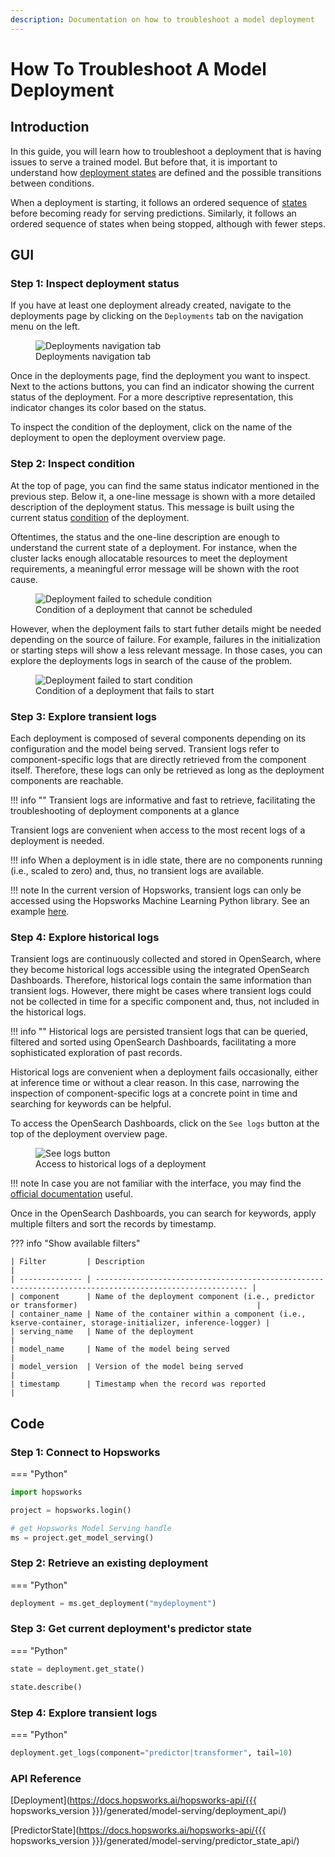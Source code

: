 ```yaml
---
description: Documentation on how to troubleshoot a model deployment
---
```


# How To Troubleshoot A Model Deployment

## Introduction

In this guide, you will learn how to troubleshoot a deployment that is having issues to serve a trained model. But before that, it is important to understand how [deployment states](deployment-state.md) are defined and the possible transitions between conditions.

When a deployment is starting, it follows an ordered sequence of [states](deployment-state.md#deployment-conditions) before becoming ready for serving predictions. Similarly, it follows an ordered sequence of states when being stopped, although with fewer steps.

## GUI

### Step 1: Inspect deployment status

If you have at least one deployment already created, navigate to the deployments page by clicking on the `Deployments` tab on the navigation menu on the left.

<p align="center">
  <figure>
    <img src="../../../../assets/images/guides/mlops/serving/deployments_tab_sidebar_with_list.svg" alt="Deployments navigation tab">
    <figcaption>Deployments navigation tab</figcaption>
  </figure>
</p>

Once in the deployments page, find the deployment you want to inspect. Next to the actions buttons, you can find an indicator showing the current status of the deployment. For a more descriptive representation, this indicator changes its color based on the status.

To inspect the condition of the deployment, click on the name of the deployment to open the deployment overview page.

### Step 2: Inspect condition

At the top of page, you can find the same status indicator mentioned in the previous step. Below it, a one-line message is shown with a more detailed description of the deployment status. This message is built using the current status [condition](deployment-state.md#deployment-conditions) of the deployment.

Oftentimes, the status and the one-line description are enough to understand the current state of a deployment. For instance, when the cluster lacks enough allocatable resources to meet the deployment requirements, a meaningful error message will be shown with the root cause.

<p align="center">
  <figure>
    <img src="../../../../assets/images/guides/mlops/serving/deployment_condition_fail_schedule.svg" alt="Deployment failed to schedule condition">
    <figcaption>Condition of a deployment that cannot be scheduled</figcaption>
  </figure>
</p>

However, when the deployment fails to start futher details might be needed depending on the source of failure. For example, failures in the initialization or starting steps will show a less relevant message. In those cases, you can explore the deployments logs in search of the cause of the problem.

<p align="center">
  <figure>
    <img src="../../../../assets/images/guides/mlops/serving/deployment_condition_fail_predictor.svg" alt="Deployment failed to start condition">
    <figcaption>Condition of a deployment that fails to start</figcaption>
  </figure>
</p>

### Step 3: Explore transient logs

Each deployment is composed of several components depending on its configuration and the model being served. Transient logs refer to component-specific logs that are directly retrieved from the component itself. Therefore, these logs can only be retrieved as long as the deployment components are reachable.

!!! info ""
    Transient logs are informative and fast to retrieve, facilitating the troubleshooting of deployment components at a glance

Transient logs are convenient when access to the most recent logs of a deployment is needed.

!!! info
    When a deployment is in idle state, there are no components running (i.e., scaled to zero) and, thus, no transient logs are available.

!!! note
    In the current version of Hopsworks, transient logs can only be accessed using the Hopsworks Machine Learning Python library. See an example [here](#step-4-explore-transient-logs).

### Step 4: Explore historical logs

Transient logs are continuously collected and stored in OpenSearch, where they become historical logs accessible using the integrated OpenSearch Dashboards. Therefore, historical logs contain the same information than transient logs. However, there might be cases where transient logs could not be collected in time for a specific component and, thus, not included in the historical logs.

!!! info ""
    Historical logs are persisted transient logs that can be queried, filtered and sorted using OpenSearch Dashboards, facilitating a more sophisticated exploration of past records.

Historical logs are convenient when a deployment fails occasionally, either at inference time or without a clear reason. In this case, narrowing the inspection of component-specific logs at a concrete point in time and searching for keywords can be helpful.

To access the OpenSearch Dashboards, click on the `See logs` button at the top of the deployment overview page.

<p align="center">
  <figure>
    <img src="../../../../assets/images/guides/mlops/serving/deployment_condition_see_logs.svg" alt="See logs button">
    <figcaption>Access to historical logs of a deployment</figcaption>
  </figure>
</p>


!!! note
    In case you are not familiar with the interface, you may find the [official documentation](https://opensearch.org/docs/latest/dashboards/index/) useful.

Once in the OpenSearch Dashboards, you can search for keywords, apply multiple filters and sort the records by timestamp.

??? info "Show available filters"

    | Filter         | Description                                                                                              |
    | -------------- | -------------------------------------------------------------------------------------------------------- |
    | component      | Name of the deployment component (i.e., predictor or transformer)                                        |
    | container_name | Name of the container within a component (i.e., kserve-container, storage-initializer, inference-logger) |
    | serving_name   | Name of the deployment                                                                                   |
    | model_name     | Name of the model being served                                                                           |
    | model_version  | Version of the model being served                                                                        |
    | timestamp      | Timestamp when the record was reported                                                                   |

## Code

### Step 1: Connect to Hopsworks

=== "Python"
  ```python
  import hopsworks

  project = hopsworks.login()

  # get Hopsworks Model Serving handle
  ms = project.get_model_serving()
  ```

### Step 2: Retrieve an existing deployment

=== "Python"
  ```python
  deployment = ms.get_deployment("mydeployment")
  ```

### Step 3: Get current deployment's predictor state

=== "Python"
  ```python
  state = deployment.get_state()

  state.describe()
  ```

### Step 4: Explore transient logs

=== "Python"
  ```python
  deployment.get_logs(component="predictor|transformer", tail=10)
  ```

### API Reference

[Deployment](https://docs.hopsworks.ai/hopsworks-api/{{{ hopsworks_version }}}/generated/model-serving/deployment_api/)

[PredictorState](https://docs.hopsworks.ai/hopsworks-api/{{{ hopsworks_version }}}/generated/model-serving/predictor_state_api/)

